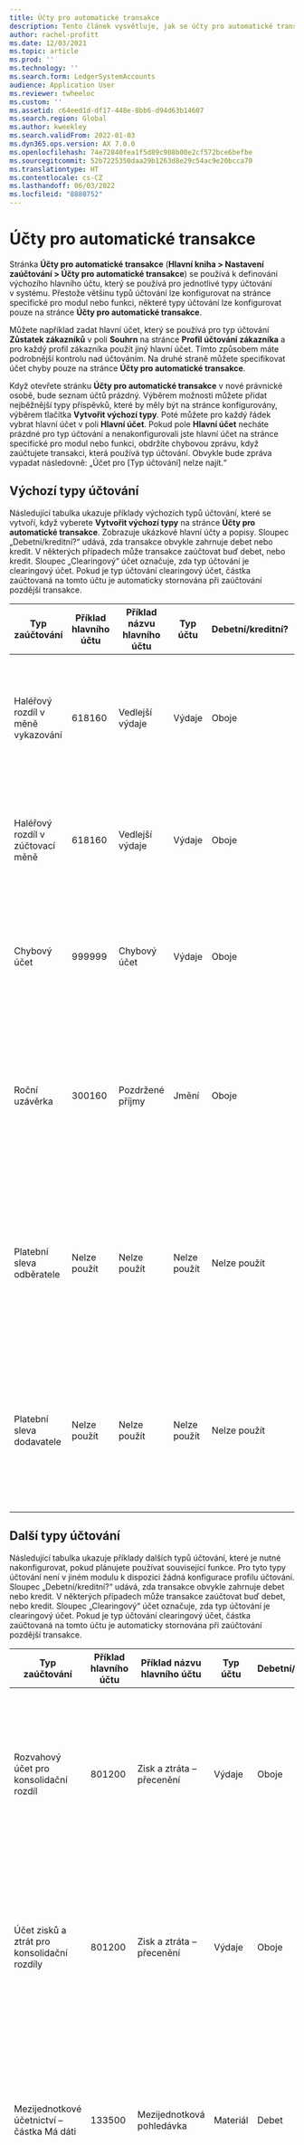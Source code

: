 ```yaml
---
title: Účty pro automatické transakce
description: Tento článek vysvětluje, jak se účty pro automatické transakce používají k zaúčtování přes Microsoft Dynamics 365 a poskytuje příklady klíčových účtů pro automatické transakce.
author: rachel-profitt
ms.date: 12/03/2021
ms.topic: article
ms.prod: ''
ms.technology: ''
ms.search.form: LedgerSystemAccounts
audience: Application User
ms.reviewer: twheeloc
ms.custom: ''
ms.assetid: c64eed1d-df17-448e-8bb6-d94d63b14607
ms.search.region: Global
ms.author: kweekley
ms.search.validFrom: 2022-01-03
ms.dyn365.ops.version: AX 7.0.0
ms.openlocfilehash: 74e72840fea1f5d89c908b00e2cf572bce6befbe
ms.sourcegitcommit: 52b7225350daa29b1263d8e29c54ac9e20bcca70
ms.translationtype: HT
ms.contentlocale: cs-CZ
ms.lasthandoff: 06/03/2022
ms.locfileid: "8880752"
---
```

# <a name="accounts-for-automatic-transactions"></a>Účty pro automatické transakce

Stránka **Účty pro automatické transakce** (**Hlavní kniha &gt; Nastavení zaúčtování &gt; Účty pro automatické transakce**) se používá k definování výchozího hlavního účtu, který se používá pro jednotlivé typy účtování v systému. Přestože většinu typů účtování lze konfigurovat na stránce specifické pro modul nebo funkci, některé typy účtování lze konfigurovat pouze na stránce **Účty pro automatické transakce**.

Můžete například zadat hlavní účet, který se používá pro typ účtování **Zůstatek zákazníků** v poli **Souhrn** na stránce **Profil účtování zákazníka** a pro každý profil zákazníka použít jiný hlavní účet. Tímto způsobem máte podrobnější kontrolu nad účtováním. Na druhé straně můžete specifikovat účet chyby pouze na stránce **Účty pro automatické transakce**.

Když otevřete stránku **Účty pro automatické transakce** v nové právnické osobě, bude seznam účtů prázdný. Výběrem možnosti můžete přidat nejběžnější typy příspěvků, které by měly být na stránce konfigurovány, výběrem tlačítka **Vytvořit výchozí typy**. Poté můžete pro každý řádek vybrat hlavní účet v poli **Hlavní účet**. Pokud pole **Hlavní účet** necháte prázdné pro typ účtování a nenakonfigurovali jste hlavní účet na stránce specifické pro modul nebo funkci, obdržíte chybovou zprávu, když zaúčtujete transakci, která používá typ účtování. Obvykle bude zpráva vypadat následovně: „Účet pro \[Typ účtování\] nelze najít.“

## <a name="default-posting-types"></a>Výchozí typy účtování

Následující tabulka ukazuje příklady výchozích typů účtování, které se vytvoří, když vyberete **Vytvořit výchozí typy** na stránce **Účty pro automatické transakce**. Zobrazuje ukázkové hlavní účty a popisy. Sloupec „Debetní/kreditní?“ udává, zda transakce obvykle zahrnuje debet nebo kredit. V některých případech může transakce zaúčtovat buď debet, nebo kredit. Sloupec „Clearingový“ účet označuje, zda typ účtování je clearingový účet. Pokud je typ účtování clearingový účet, částka zaúčtovaná na tomto účtu je automaticky stornována při zaúčtování pozdější transakce.

| Typ zaúčtování | Příklad hlavního účtu | Příklad názvu hlavního účtu | Typ účtu | Debetní/kreditní? | Clearingový účet | Popis |
|--------------|----------------------|---------------------------|--------------|---------------|------------------|-------------|
| Haléřový rozdíl v měně vykazování | 618160 | Vedlejší výdaje | Výdaje | Oboje | Ne | Tento typ účtování se používá, když dojde k haléřovému rozdílu, když se částka transakce v cizí měně převede do měny vykazování. |
| Haléřový rozdíl v zúčtovací měně | 618160 | Vedlejší výdaje | Výdaje | Oboje | Ne | Tento typ účtování se používá, když dojde k haléřovému rozdílu, když se částka transakce v cizí měně převede do účetní měny. |
| Chybový účet | 999999 | Chybový účet | Výdaje | Oboje | Ne | Tento typ účtování se používá, když v systému dojde k chybě. Účet by měl být ověřován každé období a měly by být vyřešeny všechny chyby. |
| Roční uzávěrka | 300160 | Pozdržené příjmy | Jmění | Oboje | Ne | Tento typ účtování se používá, když je spuštěn proces uzavření na konci roku k přesunutí zůstatku účtů typů **Zisk a ztráta** do hlavního účtu, který je vybrán pro výsledek na konci roku. |
| Platební sleva odběratele | Nelze použít | Nelze použít | Nelze použít | Nelze použít | Ne | Typ účtování, který je definován na stránce **Účty pro automatické transakce**, se nepoužívá. Hlavní účet je vyžadován, když jsou hotovostní slevy nakonfigurovány v části Pohledávky.|
| Platební sleva dodavatele | Nelze použít | Nelze použít | Nelze použít | Nelze použít | Ne | Typ účtování, který je definován na stránce **Účty pro automatické transakce**, se nepoužívá. Hlavní účet je vyžadován, když jsou hotovostní slevy nakonfigurovány v části Závazky. |

## <a name="additional-posting-types"></a>Další typy účtování

Následující tabulka ukazuje příklady dalších typů účtování, které je nutné nakonfigurovat, pokud plánujete používat související funkce. Pro tyto typy účtování není v jiném modulu k dispozici žádná konfigurace profilu účtování. Sloupec „Debetní/kreditní?“ udává, zda transakce obvykle zahrnuje debet nebo kredit. V některých případech může transakce zaúčtovat buď debet, nebo kredit. Sloupec „Clearingový“ účet označuje, zda typ účtování je clearingový účet. Pokud je typ účtování clearingový účet, částka zaúčtovaná na tomto účtu je automaticky stornována při zaúčtování pozdější transakce.

| Typ zaúčtování | Příklad hlavního účtu | Příklad názvu hlavního účtu | Typ účtu | Debetní/kreditní? | Clearingový účet | Popis |
|--------------|----------------------|---------------------------|--------------|---------------|------------------|-------------|
| Rozvahový účet pro konsolidační rozdíl | 801200 | Zisk a ztráta – přecenění | Výdaje | Oboje | Ne | Tento typ účtování se používá, když provádíte konsolidaci, která zahrnuje přecenění měny a během přecenění dochází k haléřovým rozdílům. |
| Účet zisků a ztrát pro konsolidační rozdíly | 801200 | Zisk a ztráta – přecenění | Výdaje | Oboje | Ne | Tento typ účtování se používá, když provádíte konsolidaci, která zahrnuje přecenění měny a během přecenění dochází k haléřovým rozdílům. |
| Mezijednotkové účetnictví – částka Má dáti | 133500 | Mezijednotková pohledávka | Materiál | Debet | Ne | Tento typ účtování se používá, když vyberete vyvažovací dimenzi na stránce **Hlavní kniha** a dimenze se nevyrovnává v transakci, která je zaúčtována. |
| Mezijednotkové účetnictví – částka Dal | 233500 | Mezijednotké závazky | Pasiva | Kredit | Ne | Tento typ účtování se používá, když vyberete vyvažovací dimenzi na stránce **Hlavní kniha** a dimenze se nevyrovnává v transakci, která je zaúčtována. |
